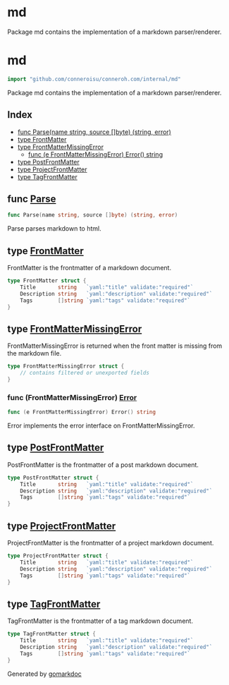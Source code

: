 # md

Package md contains the implementation of a markdown parser/renderer.

<!-- gomarkdoc:embed:start -->

<!-- Code generated by gomarkdoc. DO NOT EDIT -->

# md

```go
import "github.com/conneroisu/conneroh.com/internal/md"
```

Package md contains the implementation of a markdown parser/renderer.

## Index

- [func Parse\(name string, source \[\]byte\) \(string, error\)](#Parse)
- [type FrontMatter](#FrontMatter)
- [type FrontMatterMissingError](#FrontMatterMissingError)
  - [func \(e FrontMatterMissingError\) Error\(\) string](#FrontMatterMissingError.Error)
- [type PostFrontMatter](#PostFrontMatter)
- [type ProjectFrontMatter](#ProjectFrontMatter)
- [type TagFrontMatter](#TagFrontMatter)

<a name="Parse"></a>

## func [Parse](https://github.com/conneroisu/conneroh/blob/main/internal/md/parse.go#L55-L58)

```go
func Parse(name string, source []byte) (string, error)
```

Parse parses markdown to html.

<a name="FrontMatter"></a>

## type [FrontMatter](https://github.com/conneroisu/conneroh/blob/main/internal/md/parse.go#L22-L26)

FrontMatter is the frontmatter of a markdown document.

```go
type FrontMatter struct {
    Title       string   `yaml:"title" validate:"required"`
    Description string   `yaml:"description" validate:"required"`
    Tags        []string `yaml:"tags" validate:"required"`
}
```

<a name="FrontMatterMissingError"></a>

## type [FrontMatterMissingError](https://github.com/conneroisu/conneroh/blob/main/internal/md/errors.go#L4-L6)

FrontMatterMissingError is returned when the front matter is missing from the markdown file.

```go
type FrontMatterMissingError struct {
    // contains filtered or unexported fields
}
```

<a name="FrontMatterMissingError.Error"></a>

### func \(FrontMatterMissingError\) [Error](https://github.com/conneroisu/conneroh/blob/main/internal/md/errors.go#L9)

```go
func (e FrontMatterMissingError) Error() string
```

Error implements the error interface on FrontMatterMissingError.

<a name="PostFrontMatter"></a>

## type [PostFrontMatter](https://github.com/conneroisu/conneroh/blob/main/internal/md/posts.go#L4-L8)

PostFrontMatter is the frontmatter of a post markdown document.

```go
type PostFrontMatter struct {
    Title       string   `yaml:"title" validate:"required"`
    Description string   `yaml:"description" validate:"required"`
    Tags        []string `yaml:"tags" validate:"required"`
}
```

<a name="ProjectFrontMatter"></a>

## type [ProjectFrontMatter](https://github.com/conneroisu/conneroh/blob/main/internal/md/projects.go#L4-L8)

ProjectFrontMatter is the frontmatter of a project markdown document.

```go
type ProjectFrontMatter struct {
    Title       string   `yaml:"title" validate:"required"`
    Description string   `yaml:"description" validate:"required"`
    Tags        []string `yaml:"tags" validate:"required"`
}
```

<a name="TagFrontMatter"></a>

## type [TagFrontMatter](https://github.com/conneroisu/conneroh/blob/main/internal/md/tags.go#L4-L8)

TagFrontMatter is the frontmatter of a tag markdown document.

```go
type TagFrontMatter struct {
    Title       string   `yaml:"title" validate:"required"`
    Description string   `yaml:"description" validate:"required"`
    Tags        []string `yaml:"tags" validate:"required"`
}
```

Generated by [gomarkdoc](https://github.com/princjef/gomarkdoc)

<!-- gomarkdoc:embed:end -->
